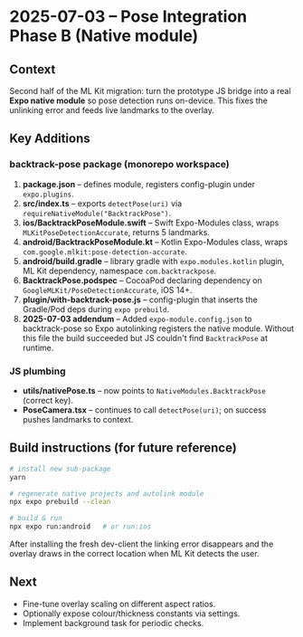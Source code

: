 # 2025-07-03 – Pose Integration Phase B (Native module)

## Context

Second half of the ML Kit migration: turn the prototype JS bridge into a real **Expo native module** so pose detection runs on-device. This fixes the unlinking error and feeds live landmarks to the overlay.

## Key Additions

### backtrack-pose package (monorepo workspace)

1. **package.json** – defines module, registers config-plugin under `expo.plugins`.
2. **src/index.ts** – exports `detectPose(uri)` via `requireNativeModule("BacktrackPose")`.
3. **ios/BacktrackPoseModule.swift** – Swift Expo-Modules class, wraps `MLKitPoseDetectionAccurate`, returns 5 landmarks.
4. **android/BacktrackPoseModule.kt** – Kotlin Expo-Modules class, wraps `com.google.mlkit:pose-detection-accurate`.
5. **android/build.gradle** – library gradle with `expo.modules.kotlin` plugin, ML Kit dependency, namespace `com.backtrackpose`.
6. **BacktrackPose.podspec** – CocoaPod declaring dependency on `GoogleMLKit/PoseDetectionAccurate`, iOS 14+.
7. **plugin/with-backtrack-pose.js** – config-plugin that inserts the Gradle/Pod deps during `expo prebuild`.
8. **2025-07-03 addendum** – Added `expo-module.config.json` to backtrack-pose so Expo autolinking registers the native module. Without this file the build succeeded but JS couldn't find `BacktrackPose` at runtime.

### JS plumbing

- **utils/nativePose.ts** – now points to `NativeModules.BacktrackPose` (correct key).
- **PoseCamera.tsx** – continues to call `detectPose(uri)`; on success pushes landmarks to context.

## Build instructions (for future reference)

```bash
# install new sub-package
yarn

# regenerate native projects and autolink module
npx expo prebuild --clean

# build & run
npx expo run:android   # or run:ios
```

After installing the fresh dev-client the linking error disappears and the overlay draws in the correct location when ML Kit detects the user.

## Next

- Fine-tune overlay scaling on different aspect ratios.
- Optionally expose colour/thickness constants via settings.
- Implement background task for periodic checks.

